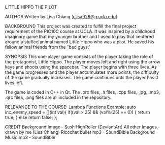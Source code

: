 LITTLE HIPPO THE PILOT

AUTHOR Written by Lisa Chiang (clisa928@g.ucla.edu)

BACKGROUND This project was created to fulfill the final project requirement of the PIC10C course at UCLA. It was inspired by a childhood imaginary game that my younger brother and I used to play that centered around a stuffed animal named Little Hippo who was a pilot. He saved his fellow animal friends from the "bad guys." 

SYNOPSIS This one-player game consists of the player taking the role of the protagonist, Little Hippo. The player moves left and right using the arrow keys and shoots using the spacebar. The player begins with three lives. As the game progresses and the player accumulates more points, the difficulty of the game gradually increases. The game continues until the player has 0 lives left. 

The game is coded in C++ in Qt. The .pro files, .h files, .cpp files, .jpg, .mp3, .qrc files, .png files are all included in the repository. 

RELEVANCE TO THE COURSE: 
Lambda Functions 
   Example: 
   auto inc_enemy_speed = [](int val){
        if((val > 25) && (val%(25) == 0))
        {
            return true;
        }
        else return false;
    };

CREDIT
Background Image - SushiHighRoller (DeviantArt)
All other Images - drawn by me (Lisa Chiang)
Ricochet bullet mp3 - SoundBible
Background Music mp3 - SoundBible
